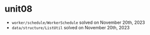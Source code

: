 # unit08

- `worker/schedule/WorkerSchedule` solved on November 20th, 2023
- `data/structure/ListUtil` solved on November 20th, 2023
